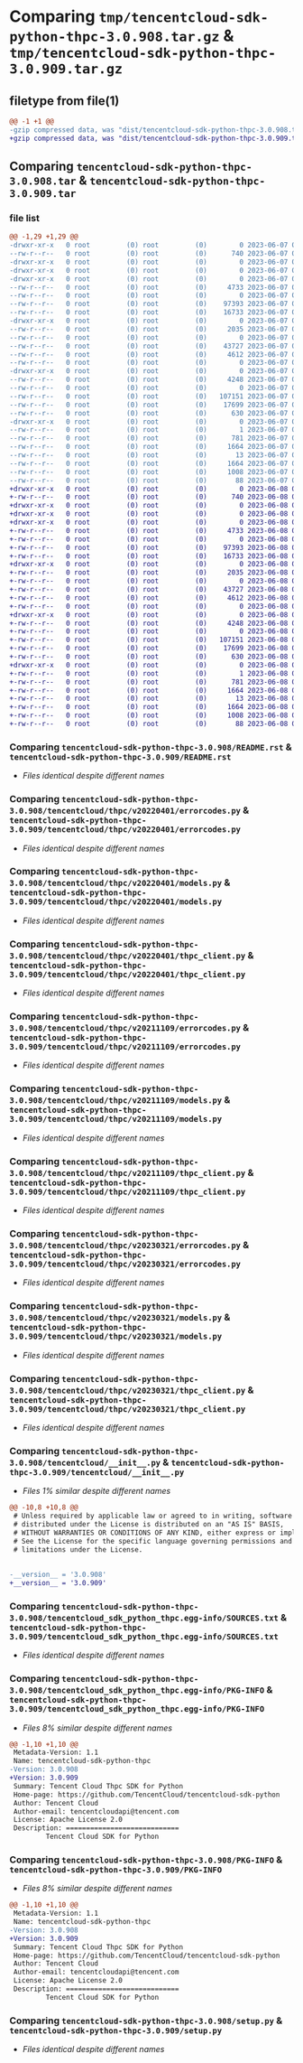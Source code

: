 # Comparing `tmp/tencentcloud-sdk-python-thpc-3.0.908.tar.gz` & `tmp/tencentcloud-sdk-python-thpc-3.0.909.tar.gz`

## filetype from file(1)

```diff
@@ -1 +1 @@
-gzip compressed data, was "dist/tencentcloud-sdk-python-thpc-3.0.908.tar", last modified: Wed Jun  7 00:33:59 2023, max compression
+gzip compressed data, was "dist/tencentcloud-sdk-python-thpc-3.0.909.tar", last modified: Thu Jun  8 00:34:56 2023, max compression
```

## Comparing `tencentcloud-sdk-python-thpc-3.0.908.tar` & `tencentcloud-sdk-python-thpc-3.0.909.tar`

### file list

```diff
@@ -1,29 +1,29 @@
-drwxr-xr-x   0 root         (0) root         (0)        0 2023-06-07 00:33:59.000000 tencentcloud-sdk-python-thpc-3.0.908/
--rw-r--r--   0 root         (0) root         (0)      740 2023-06-07 00:33:59.000000 tencentcloud-sdk-python-thpc-3.0.908/README.rst
-drwxr-xr-x   0 root         (0) root         (0)        0 2023-06-07 00:33:59.000000 tencentcloud-sdk-python-thpc-3.0.908/tencentcloud/
-drwxr-xr-x   0 root         (0) root         (0)        0 2023-06-07 00:33:59.000000 tencentcloud-sdk-python-thpc-3.0.908/tencentcloud/thpc/
-drwxr-xr-x   0 root         (0) root         (0)        0 2023-06-07 00:33:59.000000 tencentcloud-sdk-python-thpc-3.0.908/tencentcloud/thpc/v20220401/
--rw-r--r--   0 root         (0) root         (0)     4733 2023-06-07 00:33:59.000000 tencentcloud-sdk-python-thpc-3.0.908/tencentcloud/thpc/v20220401/errorcodes.py
--rw-r--r--   0 root         (0) root         (0)        0 2023-06-07 00:33:59.000000 tencentcloud-sdk-python-thpc-3.0.908/tencentcloud/thpc/v20220401/__init__.py
--rw-r--r--   0 root         (0) root         (0)    97393 2023-06-07 00:33:59.000000 tencentcloud-sdk-python-thpc-3.0.908/tencentcloud/thpc/v20220401/models.py
--rw-r--r--   0 root         (0) root         (0)    16733 2023-06-07 00:33:59.000000 tencentcloud-sdk-python-thpc-3.0.908/tencentcloud/thpc/v20220401/thpc_client.py
-drwxr-xr-x   0 root         (0) root         (0)        0 2023-06-07 00:33:59.000000 tencentcloud-sdk-python-thpc-3.0.908/tencentcloud/thpc/v20211109/
--rw-r--r--   0 root         (0) root         (0)     2035 2023-06-07 00:33:59.000000 tencentcloud-sdk-python-thpc-3.0.908/tencentcloud/thpc/v20211109/errorcodes.py
--rw-r--r--   0 root         (0) root         (0)        0 2023-06-07 00:33:59.000000 tencentcloud-sdk-python-thpc-3.0.908/tencentcloud/thpc/v20211109/__init__.py
--rw-r--r--   0 root         (0) root         (0)    43727 2023-06-07 00:33:59.000000 tencentcloud-sdk-python-thpc-3.0.908/tencentcloud/thpc/v20211109/models.py
--rw-r--r--   0 root         (0) root         (0)     4612 2023-06-07 00:33:59.000000 tencentcloud-sdk-python-thpc-3.0.908/tencentcloud/thpc/v20211109/thpc_client.py
--rw-r--r--   0 root         (0) root         (0)        0 2023-06-07 00:33:59.000000 tencentcloud-sdk-python-thpc-3.0.908/tencentcloud/thpc/__init__.py
-drwxr-xr-x   0 root         (0) root         (0)        0 2023-06-07 00:33:59.000000 tencentcloud-sdk-python-thpc-3.0.908/tencentcloud/thpc/v20230321/
--rw-r--r--   0 root         (0) root         (0)     4248 2023-06-07 00:33:59.000000 tencentcloud-sdk-python-thpc-3.0.908/tencentcloud/thpc/v20230321/errorcodes.py
--rw-r--r--   0 root         (0) root         (0)        0 2023-06-07 00:33:59.000000 tencentcloud-sdk-python-thpc-3.0.908/tencentcloud/thpc/v20230321/__init__.py
--rw-r--r--   0 root         (0) root         (0)   107151 2023-06-07 00:33:59.000000 tencentcloud-sdk-python-thpc-3.0.908/tencentcloud/thpc/v20230321/models.py
--rw-r--r--   0 root         (0) root         (0)    17699 2023-06-07 00:33:59.000000 tencentcloud-sdk-python-thpc-3.0.908/tencentcloud/thpc/v20230321/thpc_client.py
--rw-r--r--   0 root         (0) root         (0)      630 2023-06-07 00:33:59.000000 tencentcloud-sdk-python-thpc-3.0.908/tencentcloud/__init__.py
-drwxr-xr-x   0 root         (0) root         (0)        0 2023-06-07 00:33:59.000000 tencentcloud-sdk-python-thpc-3.0.908/tencentcloud_sdk_python_thpc.egg-info/
--rw-r--r--   0 root         (0) root         (0)        1 2023-06-07 00:33:59.000000 tencentcloud-sdk-python-thpc-3.0.908/tencentcloud_sdk_python_thpc.egg-info/dependency_links.txt
--rw-r--r--   0 root         (0) root         (0)      781 2023-06-07 00:33:59.000000 tencentcloud-sdk-python-thpc-3.0.908/tencentcloud_sdk_python_thpc.egg-info/SOURCES.txt
--rw-r--r--   0 root         (0) root         (0)     1664 2023-06-07 00:33:59.000000 tencentcloud-sdk-python-thpc-3.0.908/tencentcloud_sdk_python_thpc.egg-info/PKG-INFO
--rw-r--r--   0 root         (0) root         (0)       13 2023-06-07 00:33:59.000000 tencentcloud-sdk-python-thpc-3.0.908/tencentcloud_sdk_python_thpc.egg-info/top_level.txt
--rw-r--r--   0 root         (0) root         (0)     1664 2023-06-07 00:33:59.000000 tencentcloud-sdk-python-thpc-3.0.908/PKG-INFO
--rw-r--r--   0 root         (0) root         (0)     1008 2023-06-07 00:33:59.000000 tencentcloud-sdk-python-thpc-3.0.908/setup.py
--rw-r--r--   0 root         (0) root         (0)       88 2023-06-07 00:33:59.000000 tencentcloud-sdk-python-thpc-3.0.908/setup.cfg
+drwxr-xr-x   0 root         (0) root         (0)        0 2023-06-08 00:34:56.000000 tencentcloud-sdk-python-thpc-3.0.909/
+-rw-r--r--   0 root         (0) root         (0)      740 2023-06-08 00:34:56.000000 tencentcloud-sdk-python-thpc-3.0.909/README.rst
+drwxr-xr-x   0 root         (0) root         (0)        0 2023-06-08 00:34:56.000000 tencentcloud-sdk-python-thpc-3.0.909/tencentcloud/
+drwxr-xr-x   0 root         (0) root         (0)        0 2023-06-08 00:34:56.000000 tencentcloud-sdk-python-thpc-3.0.909/tencentcloud/thpc/
+drwxr-xr-x   0 root         (0) root         (0)        0 2023-06-08 00:34:56.000000 tencentcloud-sdk-python-thpc-3.0.909/tencentcloud/thpc/v20220401/
+-rw-r--r--   0 root         (0) root         (0)     4733 2023-06-08 00:34:56.000000 tencentcloud-sdk-python-thpc-3.0.909/tencentcloud/thpc/v20220401/errorcodes.py
+-rw-r--r--   0 root         (0) root         (0)        0 2023-06-08 00:34:56.000000 tencentcloud-sdk-python-thpc-3.0.909/tencentcloud/thpc/v20220401/__init__.py
+-rw-r--r--   0 root         (0) root         (0)    97393 2023-06-08 00:34:56.000000 tencentcloud-sdk-python-thpc-3.0.909/tencentcloud/thpc/v20220401/models.py
+-rw-r--r--   0 root         (0) root         (0)    16733 2023-06-08 00:34:56.000000 tencentcloud-sdk-python-thpc-3.0.909/tencentcloud/thpc/v20220401/thpc_client.py
+drwxr-xr-x   0 root         (0) root         (0)        0 2023-06-08 00:34:56.000000 tencentcloud-sdk-python-thpc-3.0.909/tencentcloud/thpc/v20211109/
+-rw-r--r--   0 root         (0) root         (0)     2035 2023-06-08 00:34:56.000000 tencentcloud-sdk-python-thpc-3.0.909/tencentcloud/thpc/v20211109/errorcodes.py
+-rw-r--r--   0 root         (0) root         (0)        0 2023-06-08 00:34:56.000000 tencentcloud-sdk-python-thpc-3.0.909/tencentcloud/thpc/v20211109/__init__.py
+-rw-r--r--   0 root         (0) root         (0)    43727 2023-06-08 00:34:56.000000 tencentcloud-sdk-python-thpc-3.0.909/tencentcloud/thpc/v20211109/models.py
+-rw-r--r--   0 root         (0) root         (0)     4612 2023-06-08 00:34:56.000000 tencentcloud-sdk-python-thpc-3.0.909/tencentcloud/thpc/v20211109/thpc_client.py
+-rw-r--r--   0 root         (0) root         (0)        0 2023-06-08 00:34:56.000000 tencentcloud-sdk-python-thpc-3.0.909/tencentcloud/thpc/__init__.py
+drwxr-xr-x   0 root         (0) root         (0)        0 2023-06-08 00:34:56.000000 tencentcloud-sdk-python-thpc-3.0.909/tencentcloud/thpc/v20230321/
+-rw-r--r--   0 root         (0) root         (0)     4248 2023-06-08 00:34:56.000000 tencentcloud-sdk-python-thpc-3.0.909/tencentcloud/thpc/v20230321/errorcodes.py
+-rw-r--r--   0 root         (0) root         (0)        0 2023-06-08 00:34:56.000000 tencentcloud-sdk-python-thpc-3.0.909/tencentcloud/thpc/v20230321/__init__.py
+-rw-r--r--   0 root         (0) root         (0)   107151 2023-06-08 00:34:56.000000 tencentcloud-sdk-python-thpc-3.0.909/tencentcloud/thpc/v20230321/models.py
+-rw-r--r--   0 root         (0) root         (0)    17699 2023-06-08 00:34:56.000000 tencentcloud-sdk-python-thpc-3.0.909/tencentcloud/thpc/v20230321/thpc_client.py
+-rw-r--r--   0 root         (0) root         (0)      630 2023-06-08 00:34:56.000000 tencentcloud-sdk-python-thpc-3.0.909/tencentcloud/__init__.py
+drwxr-xr-x   0 root         (0) root         (0)        0 2023-06-08 00:34:56.000000 tencentcloud-sdk-python-thpc-3.0.909/tencentcloud_sdk_python_thpc.egg-info/
+-rw-r--r--   0 root         (0) root         (0)        1 2023-06-08 00:34:56.000000 tencentcloud-sdk-python-thpc-3.0.909/tencentcloud_sdk_python_thpc.egg-info/dependency_links.txt
+-rw-r--r--   0 root         (0) root         (0)      781 2023-06-08 00:34:56.000000 tencentcloud-sdk-python-thpc-3.0.909/tencentcloud_sdk_python_thpc.egg-info/SOURCES.txt
+-rw-r--r--   0 root         (0) root         (0)     1664 2023-06-08 00:34:56.000000 tencentcloud-sdk-python-thpc-3.0.909/tencentcloud_sdk_python_thpc.egg-info/PKG-INFO
+-rw-r--r--   0 root         (0) root         (0)       13 2023-06-08 00:34:56.000000 tencentcloud-sdk-python-thpc-3.0.909/tencentcloud_sdk_python_thpc.egg-info/top_level.txt
+-rw-r--r--   0 root         (0) root         (0)     1664 2023-06-08 00:34:56.000000 tencentcloud-sdk-python-thpc-3.0.909/PKG-INFO
+-rw-r--r--   0 root         (0) root         (0)     1008 2023-06-08 00:34:56.000000 tencentcloud-sdk-python-thpc-3.0.909/setup.py
+-rw-r--r--   0 root         (0) root         (0)       88 2023-06-08 00:34:56.000000 tencentcloud-sdk-python-thpc-3.0.909/setup.cfg
```

### Comparing `tencentcloud-sdk-python-thpc-3.0.908/README.rst` & `tencentcloud-sdk-python-thpc-3.0.909/README.rst`

 * *Files identical despite different names*

### Comparing `tencentcloud-sdk-python-thpc-3.0.908/tencentcloud/thpc/v20220401/errorcodes.py` & `tencentcloud-sdk-python-thpc-3.0.909/tencentcloud/thpc/v20220401/errorcodes.py`

 * *Files identical despite different names*

### Comparing `tencentcloud-sdk-python-thpc-3.0.908/tencentcloud/thpc/v20220401/models.py` & `tencentcloud-sdk-python-thpc-3.0.909/tencentcloud/thpc/v20220401/models.py`

 * *Files identical despite different names*

### Comparing `tencentcloud-sdk-python-thpc-3.0.908/tencentcloud/thpc/v20220401/thpc_client.py` & `tencentcloud-sdk-python-thpc-3.0.909/tencentcloud/thpc/v20220401/thpc_client.py`

 * *Files identical despite different names*

### Comparing `tencentcloud-sdk-python-thpc-3.0.908/tencentcloud/thpc/v20211109/errorcodes.py` & `tencentcloud-sdk-python-thpc-3.0.909/tencentcloud/thpc/v20211109/errorcodes.py`

 * *Files identical despite different names*

### Comparing `tencentcloud-sdk-python-thpc-3.0.908/tencentcloud/thpc/v20211109/models.py` & `tencentcloud-sdk-python-thpc-3.0.909/tencentcloud/thpc/v20211109/models.py`

 * *Files identical despite different names*

### Comparing `tencentcloud-sdk-python-thpc-3.0.908/tencentcloud/thpc/v20211109/thpc_client.py` & `tencentcloud-sdk-python-thpc-3.0.909/tencentcloud/thpc/v20211109/thpc_client.py`

 * *Files identical despite different names*

### Comparing `tencentcloud-sdk-python-thpc-3.0.908/tencentcloud/thpc/v20230321/errorcodes.py` & `tencentcloud-sdk-python-thpc-3.0.909/tencentcloud/thpc/v20230321/errorcodes.py`

 * *Files identical despite different names*

### Comparing `tencentcloud-sdk-python-thpc-3.0.908/tencentcloud/thpc/v20230321/models.py` & `tencentcloud-sdk-python-thpc-3.0.909/tencentcloud/thpc/v20230321/models.py`

 * *Files identical despite different names*

### Comparing `tencentcloud-sdk-python-thpc-3.0.908/tencentcloud/thpc/v20230321/thpc_client.py` & `tencentcloud-sdk-python-thpc-3.0.909/tencentcloud/thpc/v20230321/thpc_client.py`

 * *Files identical despite different names*

### Comparing `tencentcloud-sdk-python-thpc-3.0.908/tencentcloud/__init__.py` & `tencentcloud-sdk-python-thpc-3.0.909/tencentcloud/__init__.py`

 * *Files 1% similar despite different names*

```diff
@@ -10,8 +10,8 @@
 # Unless required by applicable law or agreed to in writing, software
 # distributed under the License is distributed on an "AS IS" BASIS,
 # WITHOUT WARRANTIES OR CONDITIONS OF ANY KIND, either express or implied.
 # See the License for the specific language governing permissions and
 # limitations under the License.
 
 
-__version__ = '3.0.908'
+__version__ = '3.0.909'
```

### Comparing `tencentcloud-sdk-python-thpc-3.0.908/tencentcloud_sdk_python_thpc.egg-info/SOURCES.txt` & `tencentcloud-sdk-python-thpc-3.0.909/tencentcloud_sdk_python_thpc.egg-info/SOURCES.txt`

 * *Files identical despite different names*

### Comparing `tencentcloud-sdk-python-thpc-3.0.908/tencentcloud_sdk_python_thpc.egg-info/PKG-INFO` & `tencentcloud-sdk-python-thpc-3.0.909/tencentcloud_sdk_python_thpc.egg-info/PKG-INFO`

 * *Files 8% similar despite different names*

```diff
@@ -1,10 +1,10 @@
 Metadata-Version: 1.1
 Name: tencentcloud-sdk-python-thpc
-Version: 3.0.908
+Version: 3.0.909
 Summary: Tencent Cloud Thpc SDK for Python
 Home-page: https://github.com/TencentCloud/tencentcloud-sdk-python
 Author: Tencent Cloud
 Author-email: tencentcloudapi@tencent.com
 License: Apache License 2.0
 Description: ============================
         Tencent Cloud SDK for Python
```

### Comparing `tencentcloud-sdk-python-thpc-3.0.908/PKG-INFO` & `tencentcloud-sdk-python-thpc-3.0.909/PKG-INFO`

 * *Files 8% similar despite different names*

```diff
@@ -1,10 +1,10 @@
 Metadata-Version: 1.1
 Name: tencentcloud-sdk-python-thpc
-Version: 3.0.908
+Version: 3.0.909
 Summary: Tencent Cloud Thpc SDK for Python
 Home-page: https://github.com/TencentCloud/tencentcloud-sdk-python
 Author: Tencent Cloud
 Author-email: tencentcloudapi@tencent.com
 License: Apache License 2.0
 Description: ============================
         Tencent Cloud SDK for Python
```

### Comparing `tencentcloud-sdk-python-thpc-3.0.908/setup.py` & `tencentcloud-sdk-python-thpc-3.0.909/setup.py`

 * *Files identical despite different names*

